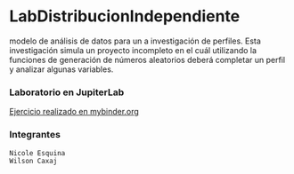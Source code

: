 # LabDistribucionIndependiente
 modelo de análisis de datos para un a investigación de perfiles. Esta investigación simula un proyecto incompleto en el cuál utilizando la funciones de  generación de números aleatorios deberá completar un perfil y  analizar algunas variables.


### Laboratorio en JupiterLab  


[Ejercicio realizado en mybinder.org](https://mybinder.org/v2/gh/jupyterlab/jupyterlab-demo/5a5eb6bb04250b199a1cbb529e744075216a17a5?urlpath=lab%2Ftree%2Fdemo%2FEJERCICIO.ipynb)

### Integrantes  
```
Nicole Esquina  
Wilson Caxaj
```

